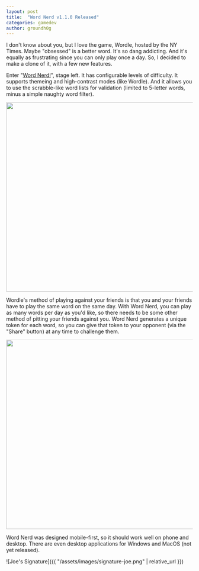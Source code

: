 ```yaml
---
layout: post
title:  "Word Nerd v1.1.0 Released"
categories: gamedev
author: groundh0g
---
```


I don't know about you, but I love the game, Wordle, hosted by the NY Times. Maybe "obsessed" is a better word. It's so dang addicting. And it's equally as frustrating since you can only play once a day. So, I decided to make a clone of it, with a few new features.

Enter "[Word Nerd!](https://joehall.net/game-test/)", stage left. It has configurable levels of difficulty. It supports themeing and high-contrast modes (like Wordle). And it allows you to use the scrabble-like word lists for validation (limited to 5-letter words, minus a simple naughty word filter).

<img src='{{ "/assets/images/blog/word-nerd-themes.png" | relative_url }}' style="width:512px;" />

Wordle's method of playing against your friends is that you and your friends have to play the same word on the same day. With Word Nerd, you can play as many words per day as you'd like, so there needs to be some other method of pitting your friends against you. Word Nerd generates a unique token for each word, so you can give that token to your opponent (via the "Share" button) at any time to challenge them.

<img src='{{ "/assets/images/blog/word-nerd-shared-games.png" | relative_url }}' style="width:512px;" />

Word Nerd was designed mobile-first, so it should work well on phone and desktop. There are even desktop applications for Windows and MacOS (not yet released).

![Joe's Signature]({{ "/assets/images/signature-joe.png" | relative_url }})
